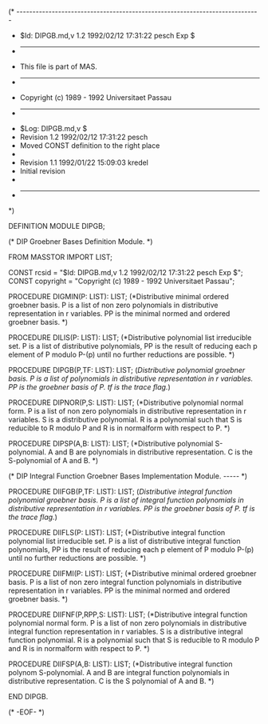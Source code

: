 (* ----------------------------------------------------------------------------
 * $Id: DIPGB.md,v 1.2 1992/02/12 17:31:22 pesch Exp $
 * ----------------------------------------------------------------------------
 * This file is part of MAS.
 * ----------------------------------------------------------------------------
 * Copyright (c) 1989 - 1992 Universitaet Passau
 * ----------------------------------------------------------------------------
 * $Log: DIPGB.md,v $
 * Revision 1.2  1992/02/12  17:31:22  pesch
 * Moved CONST definition to the right place
 *
 * Revision 1.1  1992/01/22  15:09:03  kredel
 * Initial revision
 *
 * ----------------------------------------------------------------------------
 *)

DEFINITION MODULE DIPGB;

(* DIP Groebner Bases Definition Module. *)



FROM MASSTOR IMPORT LIST;

CONST rcsid = "$Id: DIPGB.md,v 1.2 1992/02/12 17:31:22 pesch Exp $";
CONST copyright = "Copyright (c) 1989 - 1992 Universitaet Passau";



PROCEDURE DIGMIN(P: LIST): LIST; 
(*Distributive minimal ordered groebner basis. P is a list of
non zero polynomials in distributive representation
in r variables. PP is the minimal normed and ordered
groebner basis. *)


PROCEDURE DILIS(P: LIST): LIST; 
(*Distributive polynomial list irreducible set.
P is a list of distributive polynomials,
PP is the result of reducing each p element of P modulo P-(p)
until no further reductions are possible. *)


PROCEDURE DIPGB(P,TF: LIST): LIST; 
(*Distributive polynomial groebner basis. P is a
list of polynomials in distributive representation
in r variables. PP is the groebner basis of P. tf is the
trace flag.*)


PROCEDURE DIPNOR(P,S: LIST): LIST; 
(*Distributive polynomial normal form. P is a list
of non zero polynomials in distributive
representation in r variables. S is a distributive
polynomial. R is a polynomial such that S is reducible to R
modulo P and R is in normalform with respect to P. *)


PROCEDURE DIPSP(A,B: LIST): LIST; 
(*Distributive polynomial S-polynomial. A and B are
polynomials in distributive representation. C is
the S-polynomial of A and B. *)



(* DIP Integral Function Groebner Bases Implementation Module. ----- *)

PROCEDURE DIIFGB(P,TF: LIST): LIST; 
(*Distributive integral function polynomial groebner basis.
P is a list of integral function polynomials in
distributive representation in r variables.
PP is the groebner basis of P. tf is the trace flag.*)


PROCEDURE DIIFLS(P: LIST): LIST; 
(*Distributive integral function polynomial list irreducible set.
P is a list of distributive integral function polynomials,
PP is the result of reducing each p element of P modulo P-(p)
until no further reductions are possible. *)


PROCEDURE DIIFMI(P: LIST): LIST; 
(*Distributive minimal ordered groebner basis. P is a list of
non zero integral function polynomials in distributive representation
in r variables. PP is the minimal normed and ordered
groebner basis. *)


PROCEDURE DIIFNF(P,RPP,S: LIST): LIST; 
(*Distributive integral function polynomial normal form.
P is a list of non zero polynomials in distributive
integral function representation in r variables.
S is a distributive integral function polynomial.
R is a polynomial such that S is reducible to R
modulo P and R is in normalform with respect to P. *)


PROCEDURE DIIFSP(A,B: LIST): LIST; 
(*Distributive integral function polynom S-polynomial.
A and B are integral function polynomials in distributive
representation. C is the S polynomial of A and B. *)


END DIPGB.


(* -EOF- *)

